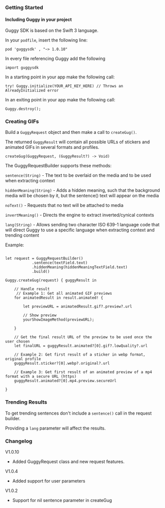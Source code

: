 ### Getting Started

#### Including Guggy in your project

Guggy SDK is based on the Swift 3 language.

In your `podfile`, insert the following line:
````
pod 'guggysdk' , "~> 1.0.10"
````

In every file referencing Guggy add the following

````
import guggysdk
````

In a starting point in your app make the following call:
````
try! Guggy.initialize(YOUR_API_KEY_HERE) // Throws an AlreadyInitialized error
````

In an exiting point in your app make the following call:

````
Guggy.destroy();
````

### Creating GIFs

Build a `GuggyRequest` object and then make a call to `createGug()`.

The returned `GuggyResult` will contain all possible URLs of stickers and animated GIFs in several formats and profiles.

````
createGug(GuggyRequest, (GuggyResult?) -> Void)
````

The GuggyRequestBuilder supports these methods:

`sentence(String)` - The text to be overlaid on the media and to be used when extracting context

`hiddenMeaning(String)` - Adds a hidden meaning, such that the background media will be chosen by it, but the sentence() text will appear on the media

`noText()` - Requests that no text will be attached to media

`invertMeaning()` - Directs the engine to extract inverted/cynical contexts

`lang(String)` - Allows sending two character ISO 639-1 language code that will direct Guggy to use a specific language when extracting context and trending content

Example:

````

let request = GuggyRequestBuilder()
            .sentence(textField.text)
            .hiddenMeaning(hiddenMeaningTextField.text)
            .build()

Guggy.createGug(request) { guggyResult in

    // Handle result
     // Example 1: Get all animated GIF previews
    for animatedResult in result.animated! {

        let previewURL = animatedResult.gif?.preview?.url

        // Show preview
        yourShowImageMethod(previewURL);

    }

    // Get the final result URL of the preview to be used once the user chosen
    let finalURL = guggyResult.animated?[0].gif?.lowQuality?.url

    // Example 2: Get first result of a sticker in webp format, original profile
    guggyResult.sticker?[0].webp?.original?.url

    // Example 3: Get first result of an animated preview of a mp4 format with a secure URL (https)
    guggyResult.animated?[0].mp4.preview.secureUrl

}
````

### Trending Results

To get trending sentences don't include a `sentence()` call in the request builder.

Providing a `lang` parameter will affect the results.

### Changelog

V1.0.10

  * Added GuggyRequest class and new request features.

V1.0.4

  * Added support for user parameters

V1.0.2

  * Support for nil sentence parameter in createGug
